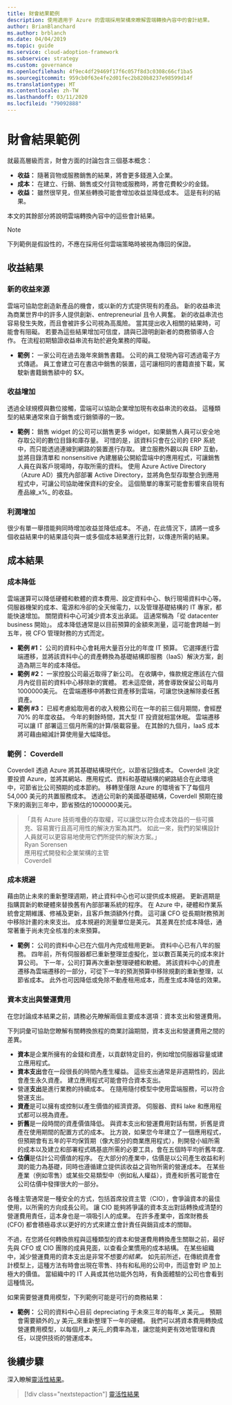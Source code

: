 ```yaml
---
title: 財會結果範例
description: 使用適用于 Azure 的雲端採用架構來瞭解雲端轉換內容中的會計結果。
author: BrianBlanchard
ms.author: brblanch
ms.date: 04/04/2019
ms.topic: guide
ms.service: cloud-adoption-framework
ms.subservice: strategy
ms.custom: governance
ms.openlocfilehash: 4f9ec4df29469f17f6c057f8d3c0308c66cf1ba5
ms.sourcegitcommit: 959cb0f63e4fe2d01fec2b820b8237e98599d14f
ms.translationtype: MT
ms.contentlocale: zh-TW
ms.lasthandoff: 03/11/2020
ms.locfileid: "79092888"
---
```

# <a name="examples-of-fiscal-outcomes"></a>財會結果範例

就最高層級而言，財會方面的討論包含三個基本概念：

- **收益：** 隨著貨物或服務銷售的結果，將會更多錢進入企業。
- **成本：** 在建立、行銷、銷售或交付貨物或服務時，將會花費較少的金錢。
- **收益：** 雖然很罕見，但某些轉換可能會增加收益並降低成本。 這是有利的結果。

本文的其餘部分將說明雲端轉換內容中的這些會計結果。

> [!NOTE]
> 下列範例是假設性的，不應在採用任何雲端策略時被視為傳回的保證。

## <a name="revenue-outcomes"></a>收益結果

### <a name="new-revenue-streams"></a>新的收益來源

雲端可協助您創造新產品的機會，或以新的方式提供現有的產品。 新的收益串流為商業世界中的許多人提供創新、entrepreneurial 且令人興奮。 新的收益串流也容易發生失敗，而且會被許多公司視為高風險。 當其提出收入相關的結果時，可能會有阻礙。 若要為這些結果增加可信度，請與已證明創新者的商務領導人合作。 在流程初期驗證收益串流有助於避免業務的障礙。

- **範例：** 一家公司在過去幾年來銷售書籍。 公司的員工發現內容可透過電子方式傳遞。 員工會建立可在書店中銷售的裝置，這可讓相同的書籍直接下載，駕駛新書籍銷售額中的 $X。

### <a name="revenue-increases"></a>收益增加

透過全球規模與數位接觸，雲端可以協助企業增加現有收益串流的收益。 這種類型的結果通常來自于銷售或行銷領導的一致。

- **範例：** 銷售 widget 的公司可以銷售更多 widget，如果銷售人員可以安全地存取公司的數位目錄和庫存量。 可惜的是，該資料只會在公司的 ERP 系統中，而只能透過連線到網路的裝置進行存取。 建立服務外觀以與 ERP 互動，並將目錄清單和 nonsensitive 內建層級公開給雲端中的應用程式，可讓銷售人員在與客戶現場時，存取所需的資料。 使用 Azure Active Directory （Azure AD）擴充內部部署 Active Directory，並將角色型存取整合到應用程式中，可讓公司協助確保資料的安全。 這個簡單的專案可能會影響來自現有產品線_x%_ 的收益。

### <a name="profit-increases"></a>利潤增加

很少有單一舉措能夠同時增加收益並降低成本。 不過，在此情況下，請將一或多個收益結果中的結果語句與一或多個成本結果進行比對，以傳達所需的結果。

## <a name="cost-outcomes"></a>成本結果

### <a name="cost-reduction"></a>成本降低

雲端運算可以降低硬體和軟體的資本費用、設定資料中心、執行現場資料中心等。 伺服器機架的成本、電源和冷卻的全天候電力，以及管理基礎結構的 IT 專家，都能快速增加。 關閉資料中心可減少資本支出承諾。 這通常稱為「從 datacenter business 開始」。 成本降低通常是以目前預算的金額來測量，這可能會跨越一到五年，視 CFO 管理財務的方式而定。

- **範例 #1：** 公司的資料中心會耗用大量百分比的年度 IT 預算。 它選擇進行雲端遷移，並將該資料中心的資產轉換為基礎結構即服務（IaaS）解決方案，創造為期三年的成本降低。
- **範例 #2：** 一家控股公司最近取得了新公司。 在收購中，條款規定應該在六個月內從目前的資料中心移除新的實體。 若未這麼做，將會導致保留公司每月1000000美元。 在雲端遷移中將數位資產移到雲端，可讓您快速解除委任舊資產。
- **範例 #3：** 已經考慮給取用者的收入稅務公司在一年的前三個月期間，會經歷70% 的年度收益。 今年的剩餘時間，其大型 IT 投資就相當休眠。 雲端遷移可以讓 IT 部署這三個月所需的計算/裝載容量。 在其餘的九個月，IaaS 成本將可藉由縮減計算使用量大幅降低。

<!-- cSpell:ignore Coverdell Coverdell's Sorensen -->

### <a name="example-coverdell"></a>範例： Coverdell

Coverdell 透過 Azure 將其基礎結構現代化，以節省記錄成本。 Coverdell 決定要投資 Azure，並將其網站、應用程式、資料和基礎結構的網路結合在此環境中，可節省比公司預期的成本節約。 移轉至僅限 Azure 的環境省下了每個月 54,000 美元的共置服務成本。 透過公司新的美國基礎結構，Coverdell 預期在接下來的兩到三年中，節省預估的1000000美元。

> 「具有 Azure 技術堆疊的存取權，可以讓您以符合成本效益的一些可擴充、容易實行且高可用性的解決方案為其門。 如此一來，我們的架構設計人員就可以更容易地使用它們所提供的解決方案。」  
> Ryan Sorensen  
> 應用程式開發和企業架構的主管  
> Coverdell

### <a name="cost-avoidance"></a>成本規避

藉由防止未來的重新整理週期，終止資料中心也可以提供成本規避。 更新週期是指購買新的軟硬體來替換舊有內部部署系統的程序。 在 Azure 中，硬體和作業系統會定期維護、修補及更新，且客戶無須額外付費。 這可讓 CFO 從長期財務預測中移除計畫的未來支出。 成本規避的測量單位是美元。 其差異在於成本降低，通常著重于尚未完全核准的未來預算。

- **範例：** 公司的資料中心已在六個月內完成租用更新。 資料中心已有八年的服務。 四年前，所有伺服器都已重新整理並虛擬化，並以數百萬美元的成本來計算公司。 下一年，公司打算再次重新整理硬體和軟體。 將該資料中心的資產遷移為雲端遷移的一部分，可從下一年的預測預算中移除規劃的重新整理，以節省成本。 此外也可因降低或免除不動產租用成本，而產生成本降低的效果。

### <a name="capital-expenses-vs-operating-expenses"></a>資本支出與營運費用

在您討論成本結果之前，請務必先瞭解兩個主要成本選項：資本支出和營運費用。

下列詞彙可協助您瞭解有關轉換旅程的商業討論期間，資本支出和營運費用之間的差異。

- **資本**是企業所擁有的金錢和資產，以貢獻特定目的，例如增加伺服器容量或建立應用程式。
- **資本支出**會在一段很長的時間內產生權益。 這些支出通常是非週期性的，因此會產生永久資產。 建立應用程式可能會符合資本支出。
- 營運**支出**是進行業務的持續成本。 在隨用隨付模型中使用雲端服務，可以符合營運支出。
- **資產**是可以擁有或控制以產生價值的經濟資源。 伺服器、資料 lake 和應用程式都可以視為資產。
- **折舊**是一段時間的資產價值降低。 與資本支出和營運費用對話有關，折舊是資產在使用期間的配置方式的成本。 比方說，如果您今年建立了一個應用程式，但預期會有五年的平均保質期（像大部分的商業應用程式），則開發小組所需的成本以及建立和部署程式碼基底所需的必要工具，會在五個時平均折舊年度.
- **估價**是估計公司價值的程序。 在大部分的產業中，估價是以公司產生收益和利潤的能力為基礎，同時也遵循建立提供該收益之貨物所需的營運成本。 在某些產業（例如零售）或某些交易類型中（例如私人權益），資產和折舊可能會在公司估價中發揮很大的一部分。

各種主管通常是一種安全的方式，包括首席投資主管（CIO），會爭論資本的最佳使用，以所需的方向成長公司。 讓 CIO 能夠將爭議的資本支出對話轉換成清楚的營運費用責任，這本身也是一項吸引人的成果。 在許多產業中，首席財務長 (CFO) 都會積極尋求以更好的方式來建立會計責任與銷貨成本的關聯。

不過，在您將任何轉換旅程與這種類型的資本和營運費用轉換產生關聯之前，最好先與 CFO 或 CIO 團隊的成員見面，以查看企業慣用的成本結構。 在某些組織中，減少營運費用的資本支出是非常不想要*的結果。* 如先前所述，在傳統資產會計模型上，這種方法有時會出現在零售、持有和私用的公司中，而這會對 IP 加上極大的價值。 當組織中的 IT 人員或其他功能外包時，有負面體驗的公司也會看到這種情況。

如果需要營運費用模型，下列範例可能是可行的商務結果：

- **範例：** 公司的資料中心目前 depreciating 于未來三年的每年_x 美元_。 預期會需要額外的_y 美元_來重新整理下一年的硬體。 我們可以將資本費用轉換成營運費用模型，以每個月_z 美元_的費率為准，讓您能夠更有效地管理和責任，以提供技術的營運成本。

## <a name="next-steps"></a>後續步驟

深入瞭解[靈活性結果](./agility-outcomes.md)。

> [!div class="nextstepaction"]
> [靈活性結果](./agility-outcomes.md)
